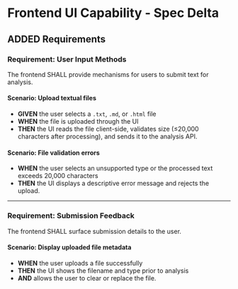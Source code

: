 # Frontend UI Capability - Spec Delta

## ADDED Requirements

### Requirement: User Input Methods

The frontend SHALL provide mechanisms for users to submit text for analysis.

#### Scenario: Upload textual files
- **GIVEN** the user selects a `.txt`, `.md`, or `.html` file
- **WHEN** the file is uploaded through the UI
- **THEN** the UI reads the file client-side, validates size (≤20,000 characters after processing), and sends it to the analysis API.

#### Scenario: File validation errors
- **WHEN** the user selects an unsupported type or the processed text exceeds 20,000 characters
- **THEN** the UI displays a descriptive error message and rejects the upload.

---

### Requirement: Submission Feedback

The frontend SHALL surface submission details to the user.

#### Scenario: Display uploaded file metadata
- **WHEN** the user uploads a file successfully
- **THEN** the UI shows the filename and type prior to analysis
- **AND** allows the user to clear or replace the file.
